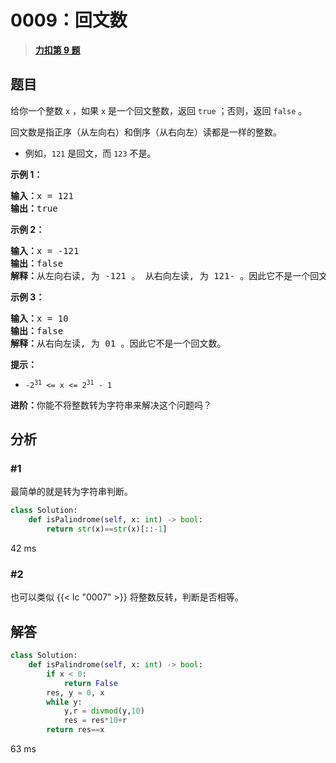 # 0009：回文数


> <u>**[力扣第 9 题](https://leetcode.cn/problems/palindrome-number/)**</u>

## 题目

<p>给你一个整数 <code>x</code> ，如果 <code>x</code> 是一个回文整数，返回 <code>true</code> ；否则，返回 <code>false</code> 。</p>

<p><span data-keyword="palindrome-integer">回文数</span>是指正序（从左向右）和倒序（从右向左）读都是一样的整数。</p>

<ul>
<li>例如，<code>121</code> 是回文，而 <code>123</code> 不是。</li>
</ul>



<p><strong>示例 1：</strong></p>

<pre>
<strong>输入：</strong>x = 121
<strong>输出：</strong>true
</pre>

<p><strong>示例 2：</strong></p>

<pre>
<strong>输入：</strong>x = -121
<strong>输出：</strong>false
<strong>解释：</strong>从左向右读, 为 -121 。 从右向左读, 为 121- 。因此它不是一个回文数。
</pre>

<p><strong>示例 3：</strong></p>

<pre>
<strong>输入：</strong>x = 10
<strong>输出：</strong>false
<strong>解释：</strong>从右向左读, 为 01 。因此它不是一个回文数。
</pre>



<p><strong>提示：</strong></p>

<ul>
<li><code>-2<sup>31</sup> &lt;= x &lt;= 2<sup>31</sup> - 1</code></li>
</ul>



<p><strong>进阶：</strong>你能不将整数转为字符串来解决这个问题吗？</p>


## 分析

### #1

最简单的就是转为字符串判断。

```python
class Solution:
    def isPalindrome(self, x: int) -> bool:
        return str(x)==str(x)[::-1]
```
42 ms

### #2

也可以类似 {{< lc "0007" >}} 将整数反转，判断是否相等。

## 解答

```python
class Solution:
    def isPalindrome(self, x: int) -> bool:
        if x < 0:
            return False
        res, y = 0, x
        while y:
            y,r = divmod(y,10)
            res = res*10+r
        return res==x
```
63 ms

